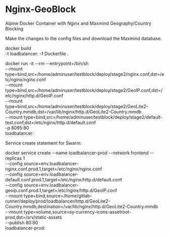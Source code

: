 # Nginx-GeoBlock
Alpine Docker Container with Nginx and Maxmind Geography/Country Blocking

Make the changes to the config files and download the Maxmind database.

docker build \
	-t loadbalancer:<TAG> -f Dockerfile .

docker run -it --rm --entrypoint=/bin/sh \
    --mount type=bind,src=/home/adminuser/testblock/deploy/stage2/nginx.conf,dst=/etc/nginx/nginx.conf \
    --mount type=bind,src=/home/adminuser/testblock/deploy/stage2/GeoIP.conf,dst=/etc/nginx/http.d/GeoIP.conf \
    --mount type=bind,src=/home/adminuser/testblock/deploy/stage2/GeoLite2-Country.mmdb,dst=/var/lib/nginx/http.d/GeoLite2-Country.mmdb \
    --mount type=bind,src=/home/adminuser/testblock/deploy/stage2/default-test.conf,dst=/etc/nginx/http.d/default.conf \
    -p 8095:80 \
    loadbalancer:<TAG>

Service create statement for Swarm:

docker service create --name loadbalancer-prod --network frontend --replicas 1 \
    --config source=env.loadbalancer-nginx.conf.prod.1,target=/etc/nginx/nginx.conf \
    --config source=env.loadbalancer-default.conf.prod.1,target=/etc/nginx/http.d/default.conf \
    --config source=env.loadbalancer-geoip.conf.prod.1,target=/etc/nginx/http.d/GeoIP.conf \
    --mount type=bind,source=/home/gitlab-runner/deploy/prod/loadbalancer/http.d/GeoLite2-Country.mmdb,destination=/var/lib/nginx/http.d/GeoLite2-Country.mmdb \
    --mount type=volume,source=sy-currency-icons-assetroot-prod,dst=/srv/static-assets \
    --publish 80:80 \
    loadbalancer-prod:<TAG>
